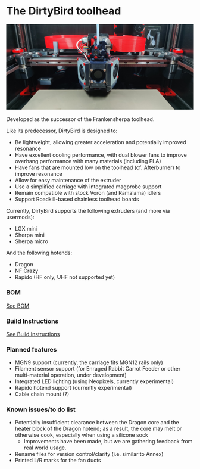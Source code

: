 # The DirtyBird toolhead

![DirtyBird Toolhead](./docs/img/hero.jpg)

Developed as the successor of the Frankensherpa toolhead.

Like its predecessor, DirtyBird is designed to:

- Be lightweight, allowing greater acceleration and potentially improved resonance
- Have excellent cooling performance, with dual blower fans to improve overhang performance with many materials (including PLA)
- Have fans that are mounted low on the toolhead (cf. Afterburner) to improve resonance
- Allow for easy maintenance of the extruder
- Use a simplified carriage with integrated magprobe support
- Remain compatible with stock Voron (and Ramalama) idlers
- Support Roadkill-based chainless toolhead boards

Currently, DirtyBird supports the following extruders (and more via usermods):

- LGX mini
- Sherpa mini
- Sherpa micro

And the following hotends:

- Dragon
- NF Crazy
- Rapido (HF only, UHF not supported yet)

### BOM

[See BOM](./docs//bill-of-materials.md)

### Build Instructions

[See Build Instructions](./docs/build.md)

### Planned features

- MGN9 support (currently, the carriage fits MGN12 rails only)
- Filament sensor support (for Enraged Rabbit Carrot Feeder or other multi-material operation, under development)
- Integrated LED lighting (using Neopixels, currently experimental)
- Rapido hotend support (currently experimental)
- Cable chain mount (?)

### Known issues/to do list

- Potentially insufficient clearance between the Dragon core and the heater block of the Dragon hotend; as a result, the core may melt or otherwise cook, especially when using a silicone sock
  - Improvements have been made, but we are gathering feedback from real world usage.
- Rename files for version control/clarity (i.e. similar to Annex)
- Printed L/R marks for the fan ducts
